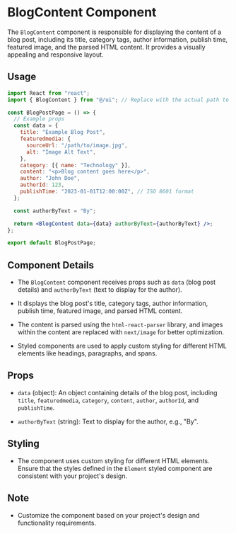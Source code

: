 # BlogContent Component

The `BlogContent` component is responsible for displaying the content of a blog post, including its title, category tags, author information, publish time, featured image, and the parsed HTML content. It provides a visually appealing and responsive layout.

## Usage

```jsx
import React from "react";
import { BlogContent } from "@/ui"; // Replace with the actual path to the BlogContent component

const BlogPostPage = () => {
  // Example props
  const data = {
    title: "Example Blog Post",
    featuredmedia: {
      sourceUrl: "/path/to/image.jpg",
      alt: "Image Alt Text",
    },
    category: [{ name: "Technology" }],
    content: "<p>Blog content goes here</p>",
    author: "John Doe",
    authorId: 123,
    publishTime: "2023-01-01T12:00:00Z", // ISO 8601 format
  };

  const authorByText = "By";

  return <BlogContent data={data} authorByText={authorByText} />;
};

export default BlogPostPage;
```

## Component Details

- The `BlogContent` component receives props such as `data` (blog post details) and `authorByText` (text to display for the author).

- It displays the blog post's title, category tags, author information, publish time, featured image, and parsed HTML content.

- The content is parsed using the `html-react-parser` library, and images within the content are replaced with `next/image` for better optimization.

- Styled components are used to apply custom styling for different HTML elements like headings, paragraphs, and spans.

## Props

- `data` (object): An object containing details of the blog post, including `title`, `featuredmedia`, `category`, `content`, `author`, `authorId`, and `publishTime`.

- `authorByText` (string): Text to display for the author, e.g., "By".

## Styling

- The component uses custom styling for different HTML elements. Ensure that the styles defined in the `Element` styled component are consistent with your project's design.

## Note

- Customize the component based on your project's design and functionality requirements.
